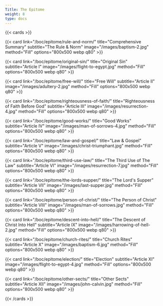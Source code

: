 ```yaml
---
Title: The Epitome
weight: 8
type: docs
---
```


{{< cards >}}

  {{< card link="/boc/epitome/rule-and-norm/" title="Comprehensive Summary" subtitle="The Rule & Norm" image="/images/baptism-2.jpg" method="Fill" options="800x500 webp q80" >}}

  {{< card link="/boc/epitome/original-sin/" title="Original Sin" subtitle="Article I" image="/images/flight-to-egypt.jpg" method="Fill" options="800x500 webp q80" >}}

  {{< card link="/boc/epitome/free-will/" title="Free Will" subtitle="Article II" image="/images/adultery-2.jpg" method="Fill" options="800x500 webp q80" >}}

  {{< card link="/boc/epitome/righteousness-of-faith/" title="Righteousness of Faith Before God" subtitle="Article III" image="/images/resurrection-4.jpg" method="Fill" options="800x500 webp q80" >}}

  {{< card link="/boc/epitome/good-works/" title="Good Works" subtitle="Article IV" image="/images/man-of-sorrows-4.jpg" method="Fill" options="800x500 webp q80" >}}

  {{< card link="/boc/epitome/law-and-gospel/" title="Law & Gospel" subtitle="Article V" image="/images/christ-triumphant.jpg" method="Fill" options="800x500 webp q80" >}}

  {{< card link="/boc/epitome/third-use-law/" title="The Third Use of The Law" subtitle="Article VI" image="/images/resurrection-7.jpg" method="Fill" options="800x500 webp q80" >}}

  {{< card link="/boc/epitome/the-lords-supper/" title="The Lord's Supper" subtitle="Article VII" image="/images/last-supper.jpg" method="Fill" options="800x500 webp q80" >}}

  {{< card link="/boc/epitome/person-of-christ/" title="The Person of Christ" subtitle="Article VIII" image="/images/man-of-sorrows.jpg" method="Fill" options="800x500 webp q80" >}}

  {{< card link="/boc/epitome/descent-into-hell/" title="The Descent of Christ Into Hell" subtitle="Article IX" image="/images/harrowing-of-hell-2.jpg" method="Fill" options="800x500 webp q80" >}}

  {{< card link="/boc/epitome/church-rites/" title="Church Rites" subtitle="Article X" image="/images/baptism-6.jpg" method="Fill" options="800x500 webp q80" >}}

  {{< card link="/boc/epitome/election/" title="Election" subtitle="Article XI" image="/images/flight-to-egypt-4.jpg" method="Fill" options="800x500 webp q80" >}}

  {{< card link="/boc/epitome/other-sects/" title="Other Sects" subtitle="Article XII" image="/images/john-calvin.jpg" method="Fill" options="800x500 webp q80" >}}
  
{{< /cards >}}